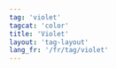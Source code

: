 ```yaml
---
tag: 'violet'
tagcat: 'color'
title: 'Violet'
layout: 'tag-layout'
lang_fr: '/fr/tag/violet'
---
```

